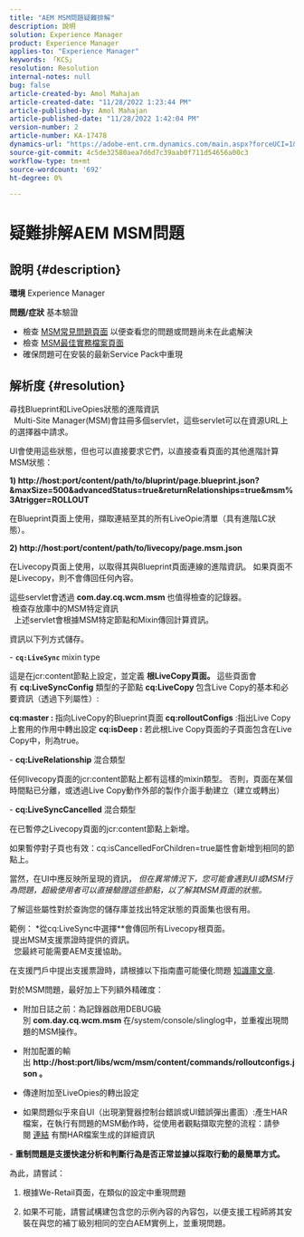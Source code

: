 ```yaml
---
title: "AEM MSM問題疑難排解"
description: 說明
solution: Experience Manager
product: Experience Manager
applies-to: "Experience Manager"
keywords: 「KCS」
resolution: Resolution
internal-notes: null
bug: false
article-created-by: Amol Mahajan
article-created-date: "11/28/2022 1:23:44 PM"
article-published-by: Amol Mahajan
article-published-date: "11/28/2022 1:42:04 PM"
version-number: 2
article-number: KA-17478
dynamics-url: "https://adobe-ent.crm.dynamics.com/main.aspx?forceUCI=1&pagetype=entityrecord&etn=knowledgearticle&id=985a0ddf-1f6f-ed11-9561-6045bd006a22"
source-git-commit: 4c5de32580aea7d6d7c39aab0f711d54656a00c3
workflow-type: tm+mt
source-wordcount: '692'
ht-degree: 0%

---
```


# 疑難排解AEM MSM問題

## 說明 {#description}

<b>環境</b>
Experience Manager


<b>問題/症狀</b>
基本驗證



- 檢查 [MSM常見問題頁面](https://helpx.adobe.com/experience-manager/kb/index/msm_faq.html) 以便查看您的問題或問題尚未在此處解決
- 檢查 [MSM最佳實務檔案頁面](https://experienceleague.adobe.com/docs/experience-manager-65/administering/introduction/msm-best-practices.html?lang=en)
- 確保問題可在安裝的最新Service Pack中重現



## 解析度 {#resolution}

尋找Blueprint和LiveOpies狀態的進階資訊<br> 
Multi-Site Manager(MSM)會註冊多個servlet，這些servlet可以在資源URL上的選擇器中請求。

UI會使用這些狀態，但也可以直接要求它們，以直接查看頁面的其他進階計算MSM狀態：

<b>1) http://host:port/content/path/to/bluprint/page.blueprint.json?&amp;maxSize=500&amp;advancedStatus=true&amp;returnRelationships=true&amp;msm%3Atrigger=ROLLOUT</b>

在Blueprint頁面上使用，擷取連結至其的所有LiveOpie清單（具有進階LC狀態）。



<b>2) http://host:port/content/path/to/livecopy/page.msm.json</b>

在Livecopy頁面上使用，以取得其與Blueprint頁面連線的進階資訊。
如果頁面不是Livecopy，則不會傳回任何內容。



這些servlet會透過 <b>com.day.cq.wcm.msm </b>也值得檢查的記錄器。
<br> 檢查存放庫中的MSM特定資訊<br> 
上述servlet會根據MSM特定節點和Mixin傳回計算資訊。

資訊以下列方式儲存。

- <b>`cq:LiveSync` </b>mixin<b> </b>type

這是在jcr:content節點上設定，並定義 <b>根LiveCopy頁面。</b>
這些頁面會有 <b>cq:LiveSyncConfig</b> 類型的子節點 <b>cq:LiveCopy </b>包含Live Copy的基本和必要資訊（透過下列屬性）:

<b>cq:master : </b>指向LiveCopy的Blueprint頁面
<b>cq:rolloutConfigs</b> :指出Live Copy上套用的作用中轉出設定
<b>cq:isDeep : </b>若此根Live Copy頁面的子頁面包含在Live Copy中，則為true。



- <b>cq:LiveRelationship</b> 混合類型

任何livecopy頁面的jcr:content節點上都有這樣的mixin類型。
否則，頁面在某個時間點已分離，或透過Live Copy動作外部的製作介面手動建立（建立或轉出）



- <b>cq:LiveSyncCancelled</b> 混合類型

在已暫停之Livecopy頁面的jcr:content節點上新增。

如果暫停對子頁也有效：cq:isCancelledForChildren=true屬性會新增到相同的節點上。



當然，在UI中應反映所呈現的資訊， *但在異常情況下，您可能會遇到UI或MSM行為問題，超級使用者可以直接驗證這些節點，以了解其MSM頁面的狀態。*

了解這些屬性對於查詢您的儲存庫並找出特定狀態的頁面集也很有用。

範例： *從cq:LiveSync中選擇\**會傳回所有Livecopy根頁面。
<br> 提出MSM支援票證時提供的資訊。<br> 
您最終可能需要AEM支援協助。

在支援門戶中提出支援票證時，請根據以下指南盡可能優化問題 [知識庫文章](https://helpx.adobe.com/cq/kb/how-to-fully-qualify-a-ticket.html).

對於MSM問題，最好加上下列額外精確度：

- 附加日誌之前：為記錄器啟用DEBUG級別 <b>com.day.cq.wcm.msm </b>在/system/console/slinglog中，並重複出現問題的MSM操作。

- 附加配置的輸出 <b>http://host:port/libs/wcm/msm/content/commands/rolloutconfigs.json 。</b>

- 傳達附加至LiveOpies的轉出設定

- 如果問題似乎來自UI（出現瀏覽器控制台錯誤或UI錯誤彈出畫面）:產生HAR檔案，在執行有問題的MSM動作時，從使用者觀點擷取完整的流程：請參閱 [連結](https://help.tenderapp.com/kb/troubleshooting-your-tender-site/generating-an-har-file) 有關HAR檔案生成的詳細資訊

- <b>重制問題是支援快速分析和判斷行為是否正常並據以採取行動的最簡單方式。</b>

為此，請嘗試：

1) 根據We-Retail頁面，在類似的設定中重現問題

2) 如果不可能，請嘗試構建包含您的示例內容的內容包，以便支援工程師將其安裝在與您的補丁級別相同的空白AEM實例上，並重現問題。
